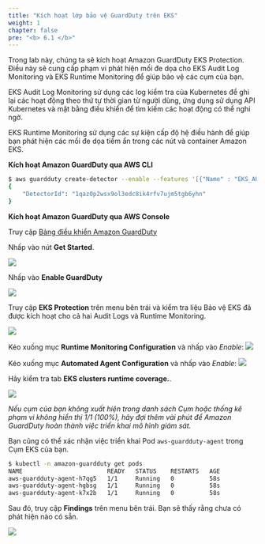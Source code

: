 ```yaml
---
title: "Kích hoạt lớp bảo vệ GuardDuty trên EKS"
weight: 1
chapter: false
pre: "<b> 6.1 </b>"
---
```


Trong lab này, chúng ta sẽ kích hoạt Amazon GuardDuty EKS Protection. Điều này sẽ cung cấp phạm vi phát hiện mối đe dọa cho EKS Audit Log Monitoring và EKS Runtime Monitoring để giúp bảo vệ các cụm của bạn.

EKS Audit Log Monitoring sử dụng các log kiểm tra của Kubernetes để ghi lại các hoạt động theo thứ tự thời gian từ người dùng, ứng dụng sử dụng API Kubernetes và mặt bằng điều khiển để tìm kiếm các hoạt động có thể nghi ngờ.

EKS Runtime Monitoring sử dụng các sự kiện cấp độ hệ điều hành để giúp bạn phát hiện các mối đe dọa tiềm ẩn trong các nút và container Amazon EKS.

**Kích hoạt Amazon GuardDuty qua AWS CLI**

```bash test=false
$ aws guardduty create-detector --enable --features '[{"Name" : "EKS_AUDIT_LOGS", "Status" : "ENABLED"}, {"Name" : "EKS_RUNTIME_MONITORING", "Status" : "ENABLED", "AdditionalConfiguration" : [{"Name" : "EKS_ADDON_MANAGEMENT", "Status" : "ENABLED"}]}]'
{
    "DetectorId": "1qaz0p2wsx9ol3edc8ik4rfv7ujm5tgb6yhn"
}
```

**Kích hoạt Amazon GuardDuty qua AWS Console**

Truy cập [Bảng điều khiển Amazon GuardDuty](https://console.aws.amazon.com/guardduty/home)

Nhấp vào nút **Get Started**.

![](/EKS-Workshop-5/images/p6/p61/6.1-1-GettingStarted.png)

Nhấp vào **Enable GuardDuty**

![](/EKS-Workshop-5/images/p6/p61/6.1-2-Enable.png)


Truy cập **EKS Protection** trên menu bên trái và kiểm tra liệu Bảo vệ EKS đã được kích hoạt cho cả hai Audit Logs và Runtime Monitoring.

![](/EKS-Workshop-5/images/p6/p61/6.1-3-EnableEKS.png)

Kéo xuống mục **Runtime Monitoring Configuration** và nhấp vào _Enable_:
![](/EKS-Workshop-5/images/p6/p61/6.1-4-EnableRTMonitor.png)

Kéo xuống mục **Automated Agent Configuration** và nhấp vào _Enable_:
![](/EKS-Workshop-5/images/p6/p61/6.1-5-EnableRTMonitorEKS.png)

Hãy kiểm tra tab **EKS clusters runtime coverage.**.

![](/EKS-Workshop-5/images/p6/p61/6.1-6-RTCoverageEKS.png)

*Nếu cụm của bạn không xuất hiện trong danh sách Cụm hoặc thống kê phạm vi không hiển thị 1/1 (100%), hãy đợi thêm vài phút để Amazon GuardDuty hoàn thành việc triển khai mô hình giám sát.*

Bạn cũng có thể xác nhận việc triển khai Pod `aws-guardduty-agent` trong Cụm EKS của bạn.

```bash test=false
$ kubectl -n amazon-guardduty get pods                                                                                                                
NAME                        READY   STATUS    RESTARTS   AGE
aws-guardduty-agent-h7qg5   1/1     Running   0          58s
aws-guardduty-agent-hgbsg   1/1     Running   0          58s
aws-guardduty-agent-k7x2b   1/1     Running   0          58s
```

Sau đó, truy cập **Findings** trên menu bên trái. Bạn sẽ thấy rằng chưa có phát hiện nào có sẵn.

![](/EKS-Workshop-5/images/p6/p61/6.1-7-findings.png)